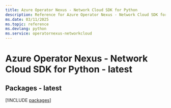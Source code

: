```yaml
---
title: Azure Operator Nexus - Network Cloud SDK for Python
description: Reference for Azure Operator Nexus - Network Cloud SDK for Python
ms.date: 03/11/2025
ms.topic: reference
ms.devlang: python
ms.service: operatornexus-networkcloud
---
```

# Azure Operator Nexus - Network Cloud SDK for Python - latest
## Packages - latest
[!INCLUDE [packages](operator-nexus---network-cloud-index.md)]